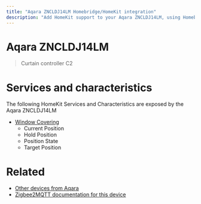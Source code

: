 ```yaml
---
title: "Aqara ZNCLDJ14LM Homebridge/HomeKit integration"
description: "Add HomeKit support to your Aqara ZNCLDJ14LM, using Homebridge, Zigbee2MQTT and homebridge-z2m."
---
```

<!---
This file has been GENERATED using src/docgen/docgen.ts
DO NOT EDIT THIS FILE MANUALLY!
-->
# Aqara ZNCLDJ14LM
> Curtain controller C2


# Services and characteristics
The following HomeKit Services and Characteristics are exposed by
the Aqara ZNCLDJ14LM

* [Window Covering](../../cover.md)
  * Current Position
  * Hold Position
  * Position State
  * Target Position


# Related
* [Other devices from Aqara](../index.md#aqara)
* [Zigbee2MQTT documentation for this device](https://www.zigbee2mqtt.io/devices/ZNCLDJ14LM.html)